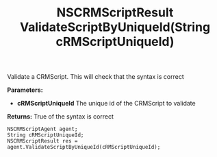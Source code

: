 ﻿---
uid: crmscript_ref_NSCRMScriptAgent_ValidateScriptByUniqueId
title: NSCRMScriptResult ValidateScriptByUniqueId(String cRMScriptUniqueId)
intellisense: NSCRMScriptAgent.ValidateScriptByUniqueId
keywords: NSCRMScriptAgent, ValidateScriptByUniqueId
so.topic: reference
---

Validate a CRMScript. This will check that the syntax is correct

**Parameters:**
 - **cRMScriptUniqueId** The unique id of the CRMScript to validate

**Returns:** True of the syntax is correct

```crmscript
NSCRMScriptAgent agent;
String cRMScriptUniqueId;
NSCRMScriptResult res = agent.ValidateScriptByUniqueId(cRMScriptUniqueId);
```

